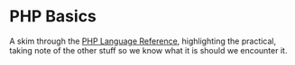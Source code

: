 # PHP Basics

A skim through the [PHP Language Reference](https://www.php.net/manual/en/langref.php), highlighting the practical, taking note of the other stuff so we know what it is should we encounter it.
